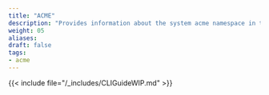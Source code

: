 ```yaml
---
title: "ACME"
description: "Provides information about the system acme namespace in the TrueNAS CLI. Includes command syntax and common commands."
weight: 05
aliases:
draft: false
tags:
- acme
---
```


{{< include file="/_includes/CLIGuideWIP.md" >}}
